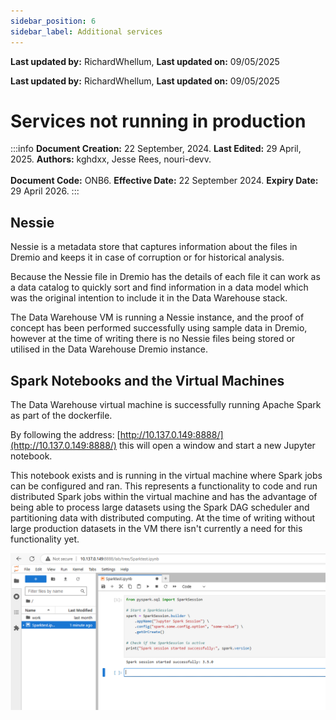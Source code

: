```yaml
--- 
sidebar_position: 6
sidebar_label: Additional services
---
```


**Last updated by:** RichardWhellum, **Last updated on:** 09/05/2025


**Last updated by:** RichardWhellum, **Last updated on:** 09/05/2025


# Services not running in production

:::info
**Document Creation:** 22 September, 2024. **Last Edited:** 29 April, 2025. **Authors:** kghdxx, Jesse Rees, nouri-devv.
<br></br> **Document Code:** ONB6. **Effective Date:** 22 September 2024. **Expiry Date:** 29 April 2026.
:::

## Nessie 

Nessie is a metadata store that captures information about the files in Dremio and keeps it in case of corruption or for historical analysis.

Because the Nessie file in Dremio has the details of each file it can work as a data catalog to quickly sort and find information in a data model which was the original intention to include it in the Data Warehouse stack.

The Data Warehouse VM is running a Nessie instance, and the proof of concept has been performed successfully using sample data in Dremio, however at the time of writing there is no Nessie files being stored or utilised in the Data Warehouse Dremio instance.

  

## Spark Notebooks and the Virtual Machines

The Data Warehouse virtual machine is successfully running Apache Spark as part of the dockerfile.

By following the address: [http://10.137.0.149:8888/](http://10.137.0.149:8888/) this will open a window and start a new Jupyter notebook.

This notebook exists and is running in the virtual machine where Spark jobs can be configured and ran. This represents a functionality to code and run distributed Spark jobs within the virtual machine and has the advantage of being able to process large datasets using the Spark DAG scheduler and partitioning data with distributed computing. At the time of writing without large production datasets in the VM there isn't currently a need for this functionality yet.

![spark](./pictures/spark.png)
  